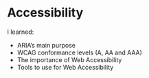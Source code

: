 # Accessibility

I learned:
* ARIA’s main purpose
* WCAG conformance levels (A, AA and AAA)
* The importance of Web Accessibility
* Tools to use for Web Accessibility